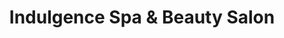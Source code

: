 ---
title: "Indulgence Spa & Beauty Salon"
url: /puerto-viejo/indulgence-spa-und-beauty-salon/
shop: cosméticos
---